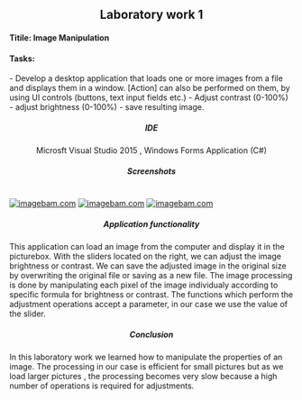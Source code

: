 <h2 align = "center">  Laboratory work 1</h2>
<h4> <b>Titile:</b> Image Manipulation </h4>
<h4> <b>Tasks:</b></h4> 
- Develop a desktop application that loads one or more images from a file and displays them in a
window. [Action] can also be performed on them, by using UI controls (buttons, text input fields etc.)
- Adjust contrast (0-100%)
- adjust brightness (0-100%)
- save resulting image.

<h5 align = "center"> IDE </h5>
<p align = "center"> Microsft Visual Studio 2015 , Windows Forms Application (C#)</p>

<h5 align = "center"> Screenshots </h5> <br>
<a href="http://www.imagebam.com/image/3b2f1b412104325" target="_blank"><img src="http://thumbnails106.imagebam.com/41211/3b2f1b412104325.jpg" alt="imagebam.com"></a> <a href="http://www.imagebam.com/image/e3abd8412104335" target="_blank"><img src="http://thumbnails106.imagebam.com/41211/e3abd8412104335.jpg" alt="imagebam.com"></a> <a href="http://www.imagebam.com/image/da821a412104344" target="_blank"><img src="http://thumbnails106.imagebam.com/41211/da821a412104344.jpg" alt="imagebam.com"></a> 
</br>
<h5 align = "center"> Application functionality </h5>
<p> This application can load an image from the computer and display it in the picturebox. With the sliders located on the right, we can adjust the image brightness or contrast. We can save the adjusted image in the original size by overwriting the original file or saving as a new file. The image processing is done by manipulating each pixel of the image individualy according to specific formula for brightness or contrast. The functions which perform the adjustment operations accept a parameter, in our case we use the value of the slider. </p>

<h5 align = "center"> Conclusion </h5>
<p> In this laboratory work we learned how to manipulate the properties of an image. The processing in our case is efficient for small pictures but as we load larger pictures , the processing becomes very slow because a high number of operations is required for adjustments. </p> 
